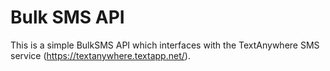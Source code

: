 # Bulk SMS API #

This is a simple BulkSMS API which interfaces with the TextAnywhere SMS service (https://textanywhere.textapp.net/).



